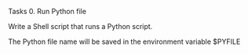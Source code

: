Tasks
0. Run Python file

Write a Shell script that runs a Python script.

The Python file name will be saved in the environment variable $PYFILE
